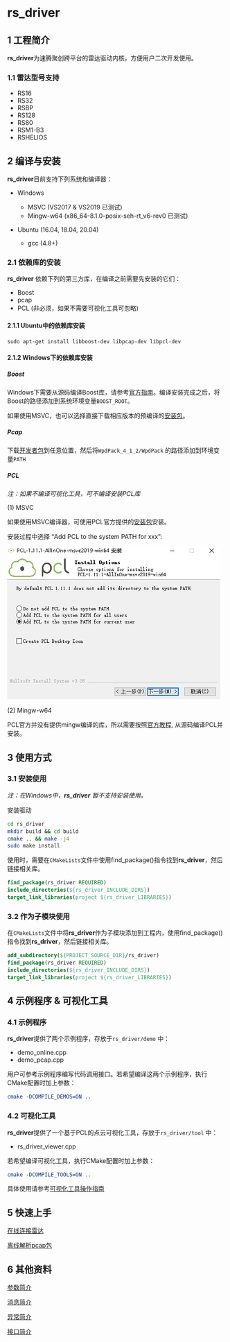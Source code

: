 # **rs_driver** 

## 1 工程简介

  **rs_driver**为速腾聚创跨平台的雷达驱动内核，方便用户二次开发使用。

### 1.1 雷达型号支持

- RS16
- RS32
- RSBP
- RS128
- RS80
- RSM1-B3
- RSHELIOS



## 2 编译与安装

**rs_driver**目前支持下列系统和编译器：

- Windows
  - MSVC  (VS2017 & VS2019 已测试)
  - Mingw-w64 (x86_64-8.1.0-posix-seh-rt_v6-rev0 已测试)

- Ubuntu (16.04, 18.04, 20.04)
  - gcc (4.8+)

### 2.1 依赖库的安装

**rs_driver** 依赖下列的第三方库，在编译之前需要先安装的它们：

- Boost
- pcap
- PCL (非必须，如果不需要可视化工具可忽略)

#### 2.1.1 Ubuntu中的依赖库安装

```shell
sudo apt-get install libboost-dev libpcap-dev libpcl-dev
```

#### 2.1.2 Windows下的依赖库安装

##### Boost

Windows下需要从源码编译Boost库，请参考[官方指南](https://www.boost.org/doc/libs/1_67_0/more/getting_started/windows.html)。编译安装完成之后，将Boost的路径添加到系统环境变量```BOOST_ROOT```。

如果使用MSVC，也可以选择直接下载相应版本的预编译的[安装包](https://boost.teeks99.com/)。

##### Pcap

下载[开发者包](https://www.winpcap.org/install/bin/WpdPack_4_1_2.zip)到任意位置，然后将```WpdPack_4_1_2/WpdPack``` 的路径添加到环境变量```PATH```

##### PCL

*注：如果不编译可视化工具，可不编译安装PCL库*

(1) MSVC

如果使用MSVC编译器，可使用PCL官方提供的[安装包](https://github.com/PointCloudLibrary/pcl/releases)安装。

安装过程中选择 “Add PCL to the system PATH for xxx”:

![](./doc/img/install_pcl.PNG)

(2) Mingw-w64

PCL官方并没有提供mingw编译的库，所以需要按照[官方教程](https://pointclouds.org/documentation/tutorials/compiling_pcl_windows.html), 从源码编译PCL并安装。




## 3 使用方式

### 3.1 安装使用

*注：在Windows中，**rs_driver** 暂不支持安装使用。*

安装驱动

```sh
cd rs_driver
mkdir build && cd build
cmake .. && make -j4
sudo make install
```

使用时，需要在```CMakeLists```文件中使用find_package()指令找到**rs_driver**，然后链接相关库。

```cmake
find_package(rs_driver REQUIRED)
include_directories(${rs_driver_INCLUDE_DIRS})
target_link_libraries(project ${rs_driver_LIBRARIES})
```

### 3.2 作为子模块使用

在```CMakeLists```文件中将**rs_driver**作为子模块添加到工程内，使用find_package()指令找到**rs_driver**，然后链接相关库。

```cmake
add_subdirectory(${PROJECT_SOURCE_DIR}/rs_driver)
find_package(rs_driver REQUIRED)
include_directories(${rs_driver_INCLUDE_DIRS})
target_link_libraries(project ${rs_driver_LIBRARIES})
```



## 4 示例程序 & 可视化工具

### 4.1 示例程序

**rs_driver**提供了两个示例程序，存放于```rs_driver/demo``` 中：

- demo_online.cpp
- demo_pcap.cpp

用户可参考示例程序编写代码调用接口。若希望编译这两个示例程序，执行CMake配置时加上参数：

```cmake
cmake -DCOMPILE_DEMOS=ON ..
```



### 4.2 可视化工具

**rs_driver**提供了一个基于PCL的点云可视化工具，存放于```rs_driver/tool``` 中：

- rs_driver_viewer.cpp

若希望编译可视化工具，执行CMake配置时加上参数：

```cmake
cmake -DCOMPILE_TOOLS=ON ..
```

具体使用请参考[可视化工具操作指南](doc/howto/how_to_use_rs_driver_viewer.md) 



## 5 快速上手

[在线连接雷达](doc/howto/how_to_online_use_driver.md)

[离线解析pcap包](doc/howto/how_to_offline_decode_pcap.md)



## 6 其他资料

[参数简介](doc/intro/parameter_intro.md)

[消息简介](doc/intro/message_intro.md)

[异常简介](doc/intro/errcode_intro.md)

[接口简介](doc/intro/api_intro.md)


